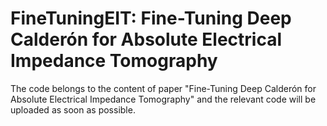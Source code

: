 # FineTuningEIT: Fine-Tuning Deep Calderón for Absolute Electrical Impedance Tomography
The code belongs to the content of paper "Fine-Tuning Deep Calderón for Absolute Electrical Impedance Tomography" and the relevant code will be uploaded as soon as possible.
